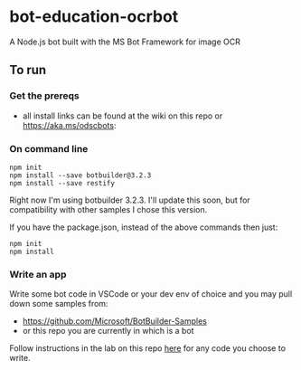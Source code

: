 # bot-education-ocrbot
A Node.js bot built with the MS Bot Framework for image OCR

## To run

### Get the prereqs 
* all install links can be found at the wiki on this repo or https://aka.ms/odscbots:

### On command line

```
npm init
npm install --save botbuilder@3.2.3
npm install --save restify
```

Right now I'm using botbuilder 3.2.3.  I'll update this soon, but for compatibility with other samples I chose this version.

If you have the package.json, instead of the above commands then just:
```
npm init
npm install
```

### Write an app

Write some bot code in VSCode or your dev env of choice and you may pull down some samples from:
* https://github.com/Microsoft/BotBuilder-Samples
* or this repo you are currently in which is a bot


Follow instructions in the lab on this repo [here](https://github.com/michhar/bot-education-ocrbot/blob/master/LabStart.md) for any code you choose to write.
